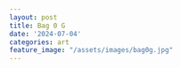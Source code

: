 ```yaml
---
layout: post
title: Bag 0 G
date: '2024-07-04'
categories: art
feature_image: "/assets/images/bag0g.jpg"
---
```


